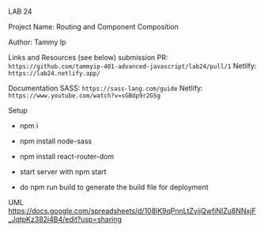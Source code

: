 LAB 24

Project Name: Routing and Component Composition

Author: Tammy Ip

Links and Resources (see below)
submission PR: `https://github.com/tammyip-401-advanced-javascript/lab24/pull/1`
Netlify: `https://lab24.netlify.app/`


Documentation
SASS: `https://sass-lang.com/guide`
Netlify: `https://www.youtube.com/watch?v=sGBdp9r2GSg`


Setup

+ npm i
+ npm install node-sass
+ npm install react-router-dom
+ start server with npm start

+ do npm run build to generate the build file for deployment


UML
https://docs.google.com/spreadsheets/d/108lK9qPnnLtZvijQwfiNIZu8NNxjF_JqtpKz382i4B4/edit?usp=sharing